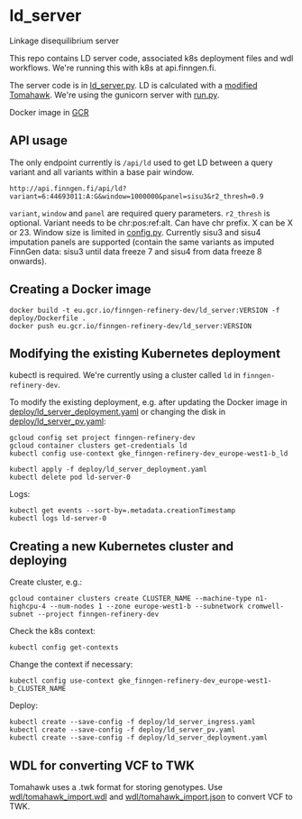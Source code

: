 # ld_server
Linkage disequilibrium server

This repo contains LD server code, associated k8s deployment files and wdl workflows. We're running this with k8s at api.finngen.fi.

The server code is in [ld_server.py](ld_server.py). LD is calculated with a [modified Tomahawk](https://github.com/FINNGEN/tomahawk). We're using the gunicorn server with [run.py](run.py).

Docker image in [GCR](https://console.cloud.google.com/gcr/images/finngen-refinery-dev/GLOBAL/ld_server)

## API usage

The only endpoint currently is `/api/ld` used to get LD between a query variant and all variants within a base pair window.

`http://api.finngen.fi/api/ld?variant=6:44693011:A:G&window=1000000&panel=sisu3&r2_thresh=0.9`

`variant`, `window` and `panel` are required query parameters. `r2_thresh` is optional. Variant needs to be chr:pos:ref:alt. Can have chr prefix. X can be X or 23. Window size is limited in [config.py](config.py). Currently sisu3 and sisu4 imputation panels are supported (contain the same variants as imputed FinnGen data: sisu3 until data freeze 7 and sisu4 from data freeze 8 onwards).

## Creating a Docker image

```
docker build -t eu.gcr.io/finngen-refinery-dev/ld_server:VERSION -f deploy/Dockerfile .
docker push eu.gcr.io/finngen-refinery-dev/ld_server:VERSION
```

## Modifying the existing Kubernetes deployment

kubectl is required. We're currently using a cluster called `ld` in `finngen-refinery-dev`.

To modify the existing deployment, e.g. after updating the Docker image in [deploy/ld_server_deployment.yaml](deploy/ld_server_deployment.yaml) or changing the disk in [deploy/ld_server_pv.yaml](deploy/ld_server_pv.yaml):

```
gcloud config set project finngen-refinery-dev
gcloud container clusters get-credentials ld
kubectl config use-context gke_finngen-refinery-dev_europe-west1-b_ld
```

```
kubectl apply -f deploy/ld_server_deployment.yaml
kubectl delete pod ld-server-0
```

Logs:

```
kubectl get events --sort-by=.metadata.creationTimestamp
kubectl logs ld-server-0
```

## Creating a new Kubernetes cluster and deploying

Create cluster, e.g.:

```
gcloud container clusters create CLUSTER_NAME --machine-type n1-highcpu-4 --num-nodes 1 --zone europe-west1-b --subnetwork cromwell-subnet --project finngen-refinery-dev
```

Check the k8s context:

```
kubectl config get-contexts
```

Change the context if necessary:

```
kubectl config use-context gke_finngen-refinery-dev_europe-west1-b_CLUSTER_NAME
```

Deploy:

```
kubectl create --save-config -f deploy/ld_server_ingress.yaml
kubectl create --save-config -f deploy/ld_server_pv.yaml
kubectl create --save-config -f deploy/ld_server_deployment.yaml
```

## WDL for converting VCF to TWK

Tomahawk uses a .twk format for storing genotypes. Use [wdl/tomahawk_import.wdl](wdl/tomahawk_import.wdl) and [wdl/tomahawk_import.json](wdl/tomahawk_import.json) to convert VCF to TWK.
